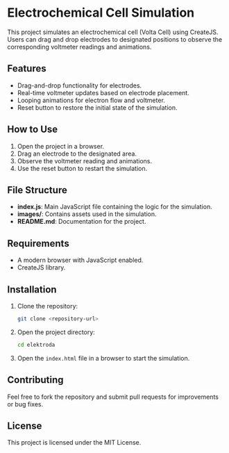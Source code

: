 # Electrochemical Cell Simulation


This project simulates an electrochemical cell (Volta Cell) using CreateJS. Users can drag and drop electrodes to designated positions to observe the corresponding voltmeter readings and animations.

## Features
- Drag-and-drop functionality for electrodes.
- Real-time voltmeter updates based on electrode placement.
- Looping animations for electron flow and voltmeter.
- Reset button to restore the initial state of the simulation.

## How to Use
1. Open the project in a browser.
2. Drag an electrode to the designated area.
3. Observe the voltmeter reading and animations.
4. Use the reset button to restart the simulation.

## File Structure
- **index.js**: Main JavaScript file containing the logic for the simulation.
- **images/**: Contains assets used in the simulation.
- **README.md**: Documentation for the project.

## Requirements
- A modern browser with JavaScript enabled.
- CreateJS library.

## Installation
1. Clone the repository:
   ```bash
   git clone <repository-url>
   ```
2. Open the project directory:
   ```bash
   cd elektroda
   ```
3. Open the `index.html` file in a browser to start the simulation.

## Contributing
Feel free to fork the repository and submit pull requests for improvements or bug fixes.

## License
This project is licensed under the MIT License.
